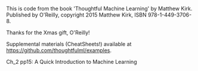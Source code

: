 This is code from the book 'Thoughtful Machine Learning' by Matthew Kirk.
Published by O'Reilly, copyright 2015 Matthew Kirk, ISBN 978-1-449-3706-8.

Thanks for the Xmas gift, O'Reilly!

Supplemental materials (CheatSheets!) available at https://github.com/thoughtfulml/examples.

Ch_2 pp15: A Quick Introduction to Machine Learning
